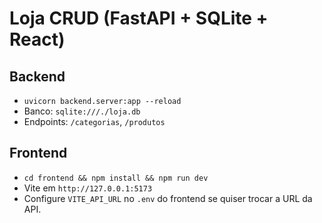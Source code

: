# Loja CRUD (FastAPI + SQLite + React)

## Backend
- `uvicorn backend.server:app --reload`
- Banco: `sqlite:///./loja.db`
- Endpoints: `/categorias`, `/produtos`

## Frontend
- `cd frontend && npm install && npm run dev`
- Vite em `http://127.0.0.1:5173`
- Configure `VITE_API_URL` no `.env` do frontend se quiser trocar a URL da API.
